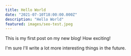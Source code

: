 ```yaml
---
title: Hello World
date: "2021-07-10T18:00:00.000Z"
description: "Hello World"
featured: images/seo-test.jpeg
---
```


This is my first post on my new blog! How exciting!

I'm sure I'll write a lot more interesting things in the future.
